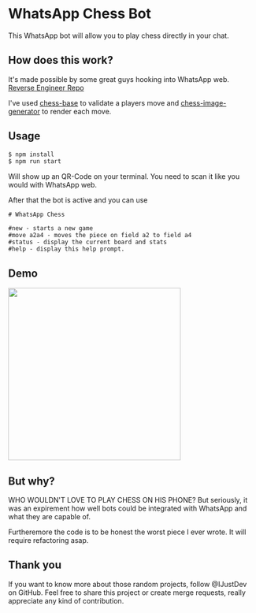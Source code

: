 # WhatsApp Chess Bot

This WhatsApp bot will allow you to play chess directly in your chat.

## How does this work?
It's made possible by some great guys hooking into WhatsApp web. [Reverse
Engineer Repo][rev]

I've used [chess-base][chess-base] to validate a players move and
[chess-image-generator][chess-img-gen] to render each move.

## Usage
```sh
$ npm install
$ npm run start
```

Will show up an QR-Code on your terminal. You need to scan it like you would
with WhatsApp web.

After that the bot is active and you can use
```
# WhatsApp Chess

#new - starts a new game
#move a2a4 - moves the piece on field a2 to field a4
#status - display the current board and stats
#help - display this help prompt.
```
## Demo

<img src="https://pbs.twimg.com/media/E9dXRGAWYAY93e8?format=jpg&name=large" width="350px"/>

## But why?
WHO WOULDN'T LOVE TO PLAY CHESS ON HIS PHONE? But seriously, it was an
expirement how well bots could be integrated with WhatsApp and what they are
capable of.

Furtheremore the code is to be honest the worst piece I ever wrote. It will
require refactoring asap.

## Thank you
If you want to know more about those random projects, follow @IJustDev on
GitHub. Feel free to share this project or create merge requests, really
appreciate any kind of contribution.

[rev]: https://github.com/sigalor/whatsapp-web-reveng
[chess-base]: https://npm.io/package/chess-base
[chess-img-gen]: https://github.com/andyruwruw/chess-image-generator
